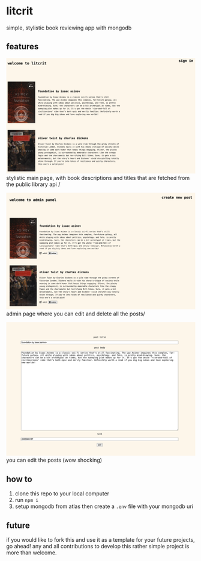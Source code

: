 # litcrit

simple, stylistic book reviewing app with mongodb

## features

![main page](/images/litcrit-main.png)
stylistic main page, with book descriptions and titles that are fetched from the public library api /

![admin page](/images/litcrit-admin.png)
admin page where you can edit and delete all the posts/

![edit page](/images/litcrit-edit.png)
you can edit the posts (wow shocking)

## how to

1. clone this repo to your local computer
2. run `npm i`
3. setup mongodb from atlas then create a `.env` file with your mongodb uri

## future

if you would like to fork this and use it as a template for your future projects, go ahead! any and all contributions to develop this rather simple project is more than welcome.

